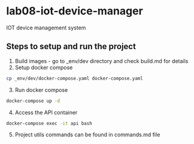 # lab08-iot-device-manager
IOT device management system 

## Steps to setup and run the project

1. Build images - go to _env/dev directory and check build.md for details
2. Setup docker compose 
```bash
cp _env/dev/docker-compose.yaml docker-compose.yaml
```
3. Run docker compose
```bash
docker-compose up -d
```

4. Access the API container
```bash
docker-compose exec -it api bash
```

5. Project utils commands can be found in commands.md file